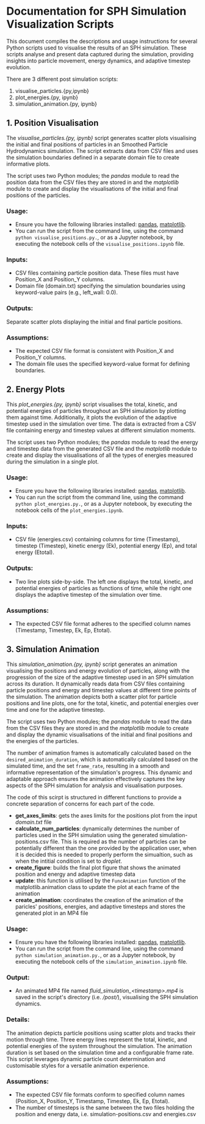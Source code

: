 # Documentation for SPH Simulation Visualization Scripts

This document compiles the descriptions and usage instructions for several Python scripts used to visualise the results of an SPH simulation. These scripts analyse and present data captured during the simulation, providing insights into particle movement, energy dynamics, and adaptive timestep evolution.

There are 3 different post simulation scripts:

1. visualise_particles.{py,ipynb}
2. plot_energies.{py, ipynb}
3. simulation_animation.{py, ipynb}

## 1. Position Visualisation

The _visualise_particles.{py, ipynb}_ script generates scatter plots visualising the initial and final positions of particles in an Smoothed Particle Hydrodynamics simulation. The script extracts data from CSV files and uses the simulation boundaries defined in a separate domain file to create informative plots.

The script uses two Python modules; the _pandas_ module to read the position data from the CSV files they are stored in and the _matplotlib_ module to create and display the visualisations of the initial and final positions of the particles.

### Usage:

- Ensure you have the following libraries installed: [pandas](https://pypi.org/project/pandas/), [matplotlib](https://pypi.org/project/matplotlib/).
- You can run the script from the command line, using the command `python visualise_positions.py.`, or as a Jupyter notebook, by executing the notebook cells of the `visualise_positions.ipynb` file.

### Inputs:

- CSV files containing particle position data. These files must have Position_X and Position_Y columns.
- Domain file (domain.txt) specifying the simulation boundaries using keyword-value pairs (e.g., left_wall: 0.0).

### Outputs:

Separate scatter plots displaying the initial and final particle positions.

### Assumptions:

- The expected CSV file format is consistent with Position_X and Position_Y columns.
- The domain file uses the specified keyword-value format for defining boundaries.

## 2. Energy Plots

This _plot_energies.{py, ipynb}_ script visualises the total, kinetic, and potential energies of particles throughout an SPH simulation by plotting them against time. Additionally, it plots the evolution of the adaptive timestep used in the simulation over time. The data is extracted from a CSV file containing energy and timestep values at different simulation moments.

The script uses two Python modules; the _pandas_ module to read the energy and timestep data from the generated CSV file and the _matplotlib_ module to create and display the visualisations of all the types of energies measured during the simulation in a single plot.

### Usage:

- Ensure you have the following libraries installed: [pandas](https://pypi.org/project/pandas/), [matplotlib](https://pypi.org/project/matplotlib/).
- You can run the script from the command line, using the command `python plot_energies.py.`, or as a Jupyter notebook, by executing the notebook cells of the `plot_energies.ipynb`.

### Inputs:

- CSV file (energies.csv) containing columns for time (Timestamp), timestep (Timestep), kinetic energy (Ek), potential energy (Ep), and total energy (Etotal).

### Outputs:

- Two line plots side-by-side. The left one displays the total, kinetic, and potential energies of particles as functions of time, while the right one displays the adaptive timestep of the simulation over time.

### Assumptions:

- The expected CSV file format adheres to the specified column names (Timestamp, Timestep, Ek, Ep, Etotal).

## 3. Simulation Animation

This _simulation_animation.{py, ipynb}_ script generates an animation visualising the positions and energy evolution of particles, along with the progression of the size of the adaptive timestep used in an SPH simulation across its duration. It dynamically reads data from CSV files containing particle positions and energy and timestep values at different time points of the simulation. The animation depicts both a scatter plot for particle positions and line plots, one for the total, kinetic, and potential energies over time and one for the adaptive timestep.

The script uses two Python modules; the _pandas_ module to read the data from the CSV files they are stored in and the _matplotlib_ module to create and display the dynamic visualisations of the initial and final positions and the energies of the particles.

The number of animation frames is automatically calculated based on the `desired_animation_duration`, which is automatically calculated based on the simulated time, and the set `frame_rate`, resulting in a smooth and informative representation of the simulation's progress. This dynamic and adaptable approach ensures the animation effectively captures the key aspects of the SPH simulation for analysis and visualisation purposes.

The code of this scirpt is structured in different functions to provide a concrete separation of concerns for each part of the code.

- **get_axes_limits**: gets the axes limits for the positions plot from the input _domain.txt_ file
- **calculate_num_particles**: dynamically determines the number of particles used in the SPH simulation using the generated simulation-positions.csv file. This is required as the number of particles can be potentially different than the one provided by the application user, when it is decided this is needed to properly perform the simualtion, such as when the intitial condition is set to _droplet_.
- **create_figure**: builds the final plot figure that shows the animated position and energy and adaptive timestep data
- **update**: this function is utilised by the `FuncAnimation` function of the matplotlib.animation class to update the plot at each frame of the animation
- **create_animation**: coordinates the creation of the animation of the paricles' positions, energies, and adaptive timesteps and stores the generated plot in an MP4 file

### Usage:

- Ensure you have the following libraries installed: [pandas](https://pypi.org/project/pandas/), [matplotlib](https://pypi.org/project/matplotlib/).
- You can run the script from the command line, using the command `python simulation_animation.py.`, or as a Jupyter notebook, by executing the notebook cells of the `simulation_animation.ipynb` file.

### Output:

- An animated MP4 file named _fluid_simulation\_\<timestamp\>.mp4_ is saved in the script's directory (i.e. _/post/_), visualising the SPH simulation dynamics.

### Details:

The animation depicts particle positions using scatter plots and tracks their motion through time.
Three energy lines represent the total, kinetic, and potential energies of the system throughout the simulation.
The animation duration is set based on the simulation time and a configurable frame rate.
This script leverages dynamic particle count determination and customisable styles for a versatile animation experience.

### Assumptions:

- The expected CSV file formats conform to specified column names (Position_X, Position_Y, Timestamp, Timestep, Ek, Ep, Etotal).
- The number of timesteps is the same between the two files holding the position and energy data, i.e. simulation-positions.csv and energies.csv
